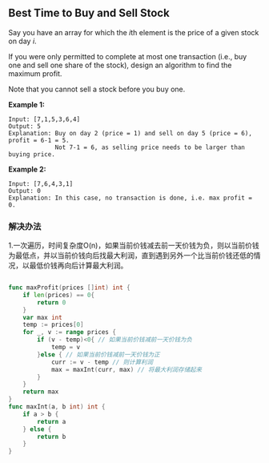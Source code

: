 ## Best Time to Buy and Sell Stock

Say you have an array for which the *i*th element is the price of a given stock on day *i*.

If you were only permitted to complete at most one transaction (i.e., buy one and sell one share of the stock), design an algorithm to find the maximum profit.

Note that you cannot sell a stock before you buy one.

**Example 1:**

```
Input: [7,1,5,3,6,4]
Output: 5
Explanation: Buy on day 2 (price = 1) and sell on day 5 (price = 6), profit = 6-1 = 5.
             Not 7-1 = 6, as selling price needs to be larger than buying price.
```

**Example 2:**

```
Input: [7,6,4,3,1]
Output: 0
Explanation: In this case, no transaction is done, i.e. max profit = 0.
```
### 解决办法

1.一次遍历，时间复杂度O(n)，如果当前价钱减去前一天价钱为负，则以当前价钱为最低点，并以当前价钱向后找最大利润，直到遇到另外一个比当前价钱还低的情况，以最低价钱再向后计算最大利润。

```go

func maxProfit(prices []int) int {
	if len(prices) == 0{
		return 0
	}
	var max int
	temp := prices[0]
	for _, v := range prices {
		if (v - temp)<0{ // 如果当前价钱减前一天价钱为负
			temp = v
		}else { // 如果当前价钱减前一天价钱为正
			curr := v - temp // 则计算利润
			max = maxInt(curr, max) // 将最大利润存储起来
		}
	}
	return max
}
func maxInt(a, b int) int {
	if a > b {
		return a
	} else {
		return b
	}
}
```